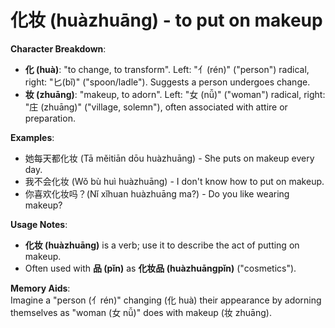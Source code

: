 # **化妆 (huàzhuāng) - to put on makeup**

**Character Breakdown**:  
- **化 (huà)**: "to change, to transform". Left: "亻(rén)" ("person") radical, right: "匕(bǐ)" ("spoon/ladle"). Suggests a person undergoes change.  
- **妆 (zhuāng)**: "makeup, to adorn". Left: "女 (nǚ)" ("woman") radical, right: "庄 (zhuāng)" ("village, solemn"), often associated with attire or preparation.

**Examples**:  
- 她每天都化妆 (Tā měitiān dōu huàzhuāng) - She puts on makeup every day.  
- 我不会化妆 (Wǒ bù huì huàzhuāng) - I don't know how to put on makeup.  
- 你喜欢化妆吗？(Nǐ xǐhuan huàzhuāng ma?) - Do you like wearing makeup?

**Usage Notes**:  
- **化妆 (huàzhuāng)** is a verb; use it to describe the act of putting on makeup.  
- Often used with **品 (pǐn)** as **化妆品 (huàzhuāngpǐn)** ("cosmetics").

**Memory Aids**:  
Imagine a "person (亻rén)" changing (化 huà) their appearance by adorning themselves as "woman (女 nǚ)" does with makeup (妆 zhuāng).